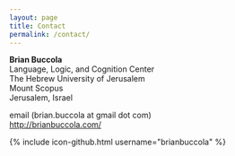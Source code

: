 ```yaml
---
layout: page
title: Contact
permalink: /contact/
---
```


**Brian Buccola**  
Language, Logic, and Cognition Center  
The Hebrew University of Jerusalem  
Mount Scopus  
Jerusalem, Israel

<p><script type="text/javascript">
<!--
h='&#x67;&#x6d;&#x61;&#x69;&#108;&#46;&#x63;&#x6f;&#x6d;';a='&#64;';n='&#98;&#114;&#x69;&#x61;&#110;&#46;&#98;&#x75;&#x63;&#x63;&#x6f;&#108;&#x61;';e=n+a+h;
document.write('<a h'+'ref'+'="ma'+'ilto'+':'+e+'" clas'+'s="em' + 'ail">'+'first dot last at gmail dot com'+'<\/'+'a'+'>');
// -->
</script><noscript>&#x65;&#x6d;&#x61;&#x69;&#108;&#32;&#40;&#98;&#114;&#x69;&#x61;&#110;&#46;&#98;&#x75;&#x63;&#x63;&#x6f;&#108;&#x61;&#32;&#x61;&#116;&#32;&#x67;&#x6d;&#x61;&#x69;&#108;&#32;&#100;&#x6f;&#116;&#32;&#x63;&#x6f;&#x6d;&#x29;</noscript><br>
<a href="http://brianbuccola.com/">http://brianbuccola.com/</a></p>

{% include icon-github.html username="brianbuccola" %}
